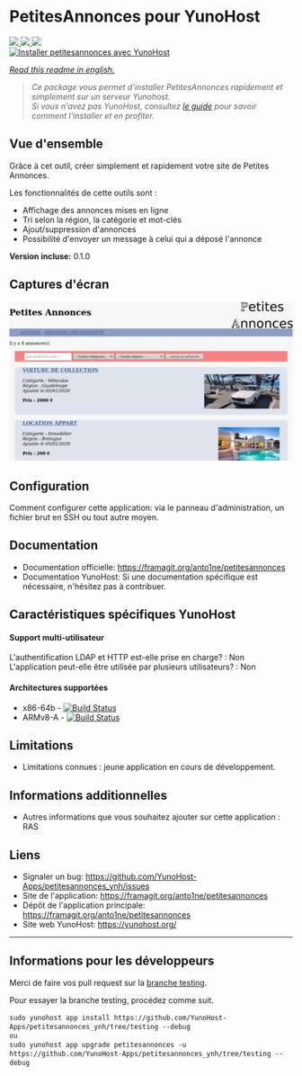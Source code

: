 # PetitesAnnonces pour YunoHost

[
![](https://dash.yunohost.org/integration/petitesannonces.svg)
![](https://ci-apps.yunohost.org/ci/badges/petitesannonces.status.svg)
![](https://ci-apps.yunohost.org/ci/badges/petitesannonces.maintain.svg)
](https://dash.yunohost.org/appci/app/petitesannonces)  
[![Installer petitesannonces avec YunoHost](https://install-app.yunohost.org/install-with-yunohost.png)](https://install-app.yunohost.org/?app=petitesannonces)

*[Read this readme in english.](./README.md)* 

> *Ce package vous permet d'installer PetitesAnnonces rapidement et simplement sur un serveur Yunohost.  
Si vous n'avez pas YunoHost, consultez [le guide](https://yunohost.org/#/install) pour savoir comment l'installer et en profiter.*

## Vue d'ensemble

Grâce à cet outil, créer simplement et rapidement votre site de Petites Annonces.

Les fonctionnalités de cette outils sont :  
  * Affichage des annonces mises en ligne  
  * Tri selon la région, la catégorie et mot-clés  
  * Ajout/suppression d'annonces  
  * Possibilité d'envoyer un message à celui qui a déposé l'annonce  


**Version incluse:**  0.1.0

## Captures d'écran

![demo](doc/demo.png)

<!-- 
## Démo

* [Démo officielle](Lien vers un site de démonstration de cette application) 
-->
## Configuration

Comment configurer cette application: via le panneau d'administration, un fichier brut en SSH ou tout autre moyen.

## Documentation

 * Documentation officielle: https://framagit.org/anto1ne/petitesannonces  
 * Documentation YunoHost: Si une documentation spécifique est nécessaire, n'hésitez pas à contribuer.

## Caractéristiques spécifiques YunoHost

#### Support multi-utilisateur

L'authentification LDAP et HTTP est-elle prise en charge? : Non   
L'application peut-elle être utilisée par plusieurs utilisateurs?  : Non  

#### Architectures supportées

* x86-64b - [![Build Status](https://ci-apps.yunohost.org/ci/logs/petitesannonces%20%28Apps%29.svg)](https://ci-apps.yunohost.org/ci/apps/petitesannonces/)
* ARMv8-A - [![Build Status](https://ci-apps-arm.yunohost.org/ci/logs/petitesannonces%20%28Apps%29.svg)](https://ci-apps-arm.yunohost.org/ci/apps/petitesannonces/)

## Limitations

* Limitations connues : jeune application en cours de développement.

## Informations additionnelles

* Autres informations que vous souhaitez ajouter sur cette application : RAS

## Liens

 * Signaler un bug: https://github.com/YunoHost-Apps/petitesannonces_ynh/issues
 * Site de l'application: https://framagit.org/anto1ne/petitesannonces
 * Dépôt de l'application principale: https://framagit.org/anto1ne/petitesannonces
 * Site web YunoHost: https://yunohost.org/

---

## Informations pour les développeurs

Merci de faire vos pull request sur la [branche testing](https://github.com/YunoHost-Apps/petitesannonces_ynh/tree/testing).

Pour essayer la branche testing, procédez comme suit.
```
sudo yunohost app install https://github.com/YunoHost-Apps/petitesannonces_ynh/tree/testing --debug
ou
sudo yunohost app upgrade petitesannonces -u https://github.com/YunoHost-Apps/petitesannonces_ynh/tree/testing --debug
```
